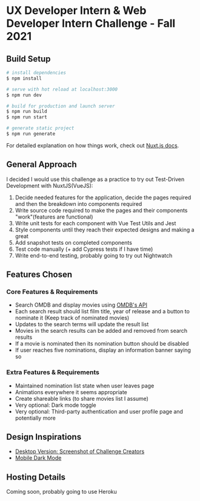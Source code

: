 # UX Developer Intern & Web Developer Intern Challenge - Fall 2021

## Build Setup

```bash
# install dependencies
$ npm install

# serve with hot reload at localhost:3000
$ npm run dev

# build for production and launch server
$ npm run build
$ npm run start

# generate static project
$ npm run generate
```

For detailed explanation on how things work, check out [Nuxt.js docs](https://nuxtjs.org).


## General Approach

I decided I would use this challenge as a practice to try out Test-Driven Development with NuxtJS(VueJS):

1. Decide needed features for the application, decide the pages required and then the breakdown into components required
2. Write source code required to make the pages and their components "work"(features are functional)
3. Write unit tests for each component with Vue Test Utils and Jest
4. Style components until they reach their expected designs and making a great 
5. Add snapshot tests on completed components
6. Test code manually (+ add Cypress tests if I have time)
7. Write end-to-end testing, probably going to try out Nightwatch


## Features Chosen

### Core Features & Requirements
* Search OMDB and display movies using [OMDB's API](http://www.omdbapi.com/apikey.aspx) 
* Each search result should list film title, year of release and a button to nominate it (Keep track of nominated movies) 
* Updates to the search terms will update the result list  
* Movies in the search results can be added and removed from search results  
* If a movie is nominated then its nomination button should be disabled
* If user reaches five nominations, display an information banner saying so

### Extra Features & Requirements
* Maintained nomination list state when user leaves page
* Animations everywhere it seems appropriate
* Create shareable links (to share movies list I assume)
* Very optional: Dark mode toggle
* Very optional: Third-party authentication and user profile page
and potentially more


## Design Inspirations
* [Desktop Version: Screenshot of Challenge Creators](https://docs.google.com/document/d/1SdR9rQpocsH5rPTOcxr9noqHRld5NJlylKO9Hf94U8U/edit#)
* [Mobile Dark Mode](https://dribbble.com/shots/15248148-Cinema-App-P1) 


## Hosting Details

Coming soon, probably going to use Heroku

